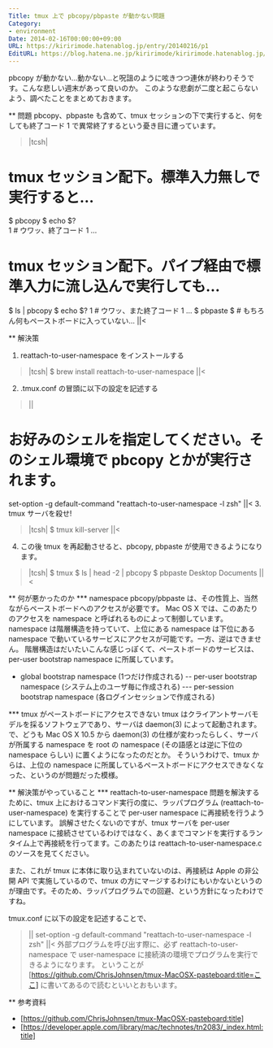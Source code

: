 ```yaml
---
Title: tmux 上で pbcopy/pbpaste が動かない問題
Category:
- environment
Date: 2014-02-16T00:00:00+09:00
URL: https://kiririmode.hatenablog.jp/entry/20140216/p1
EditURL: https://blog.hatena.ne.jp/kiririmode/kiririmode.hatenablog.jp/atom/entry/8454420450078209471
---
```



pbcopy が動かない…動かない…と呪詛のように呟きつつ連休が終わりそうです。こんな悲しい週末があって良いのか。
このような悲劇が二度と起こらないよう、調べたことをまとめておきます。

** 問題
pbcopy、pbpaste も含めて、tmux セッションの下で実行すると、何をしても終了コード 1 で異常終了するという憂き目に遭っています。
>|tcsh|
# tmux セッション配下。標準入力無しで実行すると…
$ pbcopy
$ echo $?  
1 # ウワッ、終了コード 1 …

# tmux セッション配下。パイプ経由で標準入力に流し込んで実行しても…
$ ls | pbcopy
$ echo $?
1 # ウワッ、また終了コード 1 …
$ pbpaste
$ # もちろん何もペーストボードに入っていない…
||<

** 解決策
1. reattach-to-user-namespace をインストールする
>|tcsh|
$ brew install reattach-to-user-namespace
||<
2. .tmux.conf の冒頭に以下の設定を記述する
>||
# お好みのシェルを指定してください。そのシェル環境で pbcopy とかが実行されます。
set-option -g default-command "reattach-to-user-namespace -l zsh"
||<
3. tmux サーバを殺せ! 
>|tcsh|
$ tmux kill-server
||<
4. この後 tmux を再起動させると、pbcopy, pbpaste が使用できるようになります。
>|tcsh|
$ tmux
$ ls | head -2 | pbcopy
$ pbpaste
Desktop
Documents
||<

** 何が悪かったのか
*** namespace
pbcopy/pbpaste は、その性質上、当然ながらペーストボードへのアクセスが必要です。
Mac OS X では、このあたりのアクセスを namespace と呼ばれるものによって制御しています。namespace は階層構造を持っていて、上位にある namespace は下位にある namespace で動いているサービスにアクセスが可能です。一方、逆はできません。
階層構造はだいたいこんな感じっぽくて、ペーストボードのサービスは、per-user bootstrap namespace に所属しています。
- global bootstrap namespace (1つだけ作成される)
-- per-user bootstrap namespace (システム上のユーザ毎に作成される)
--- per-session bootstrap namespace (各ログインセッションで作成される)

*** tmux がペーストボードにアクセスできない
tmux はクライアントサーバモデルを採るソフトウェアであり、サーバは daemon(3) によって起動されます。で、どうも Mac OS X 10.5 から daemon(3) の仕様が変わったらしく、サーバが所属する namespace を root の namespace (その語感とは逆に下位の namespace らしい) に置くようになったのだとか。
そういうわけで、tmux からは、上位の namespace に所属しているペーストボードにアクセスできなくなった、というのが問題だった模様。

** 解決策がやっていること
*** reattach-to-user-namespace
問題を解決するために、tmux 上におけるコマンド実行の度に、ラッパプログラム (reattach-to-user-namespace) を実行することで per-user namespace に再接続を行うようにしています。
誤解させたくないのですが、tmux サーバを per-user namespace に接続させているわけではなく、あくまでコマンドを実行するランタイム上で再接続を行ってます。このあたりは reattach-to-user-namespace.c のソースを見てください。

また、これが tmux に本体に取り込まれていないのは、再接続は Apple の非公開 API で実施しているので、tmux の方にマージするわけにもいかないというのが理由です。そのため、ラッパプログラムでの回避、という方針になったわけですね。


tmux.conf に以下の設定を記述することで、
>||
set-option -g default-command "reattach-to-user-namespace -l zsh"
||<
外部プログラムを呼び出す際に、必ず reattach-to-user-namespace で user-namespace に接続済の環境でプログラムを実行できるようになります。
ということが [https://github.com/ChrisJohnsen/tmux-MacOSX-pasteboard:title=ここ] に書いてあるので読むといいとおもいます。

** 参考資料
- [https://github.com/ChrisJohnsen/tmux-MacOSX-pasteboard:title]
- [https://developer.apple.com/library/mac/technotes/tn2083/_index.html:title]
